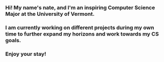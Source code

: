 ### Hi! My name's nate, and I'm an inspiring Computer Science Major at the University of Vermont.

### I am currently working on different projects during my own time to further expand my horizons and work towards my CS goals.

### Enjoy your stay!

<!--
**natelalor/natelalor** is a ✨ _special_ ✨ repository because its `README.md` (this file) appears on your GitHub profile.

Here are some ideas to get you started:

- 🔭 I’m currently working on ...
- 🌱 I’m currently learning ...
- 👯 I’m looking to collaborate on ...
- 🤔 I’m looking for help with ...
- 💬 Ask me about ...
- 📫 How to reach me: ...
- 😄 Pronouns: ...
- ⚡ Fun fact: ...
-->
